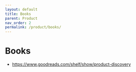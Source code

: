```yaml
---
layout: default
title: Books
parent: Product
nav_order: 2
permalink: /product/books/
---
```


# Books

- https://www.goodreads.com/shelf/show/product-discovery